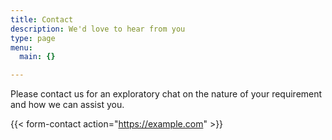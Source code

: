 ```yaml
---
title: Contact
description: We'd love to hear from you
type: page
menu:
  main: {}

---
```


Please contact us for an exploratory chat on the nature of your requirement and how we can assist you.

{{< form-contact action="https://example.com"  >}}
